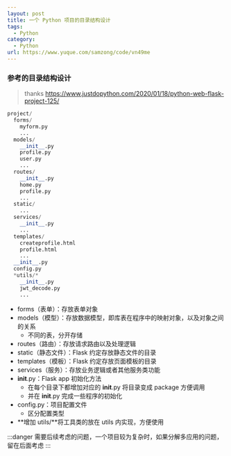 ```yaml
---
layout: post
title: 一个 Python 项目的目录结构设计
tags:
  - Python
category:
  - Python
url: https://www.yuque.com/samzong/code/vn49me
---
```



### 参考的目录结构设计

> thanks <https://www.justdopython.com/2020/01/18/python-web-flask-project-125/>

```python
project/
  forms/
    myform.py
    ...
  models/
    __init__.py
    profile.py
    user.py
    ...
  routes/
    __init__.py
    home.py
    profile.py
    ...
  static/
    ...
  services/
    __init__.py
    ...
  templates/
    createprofile.html
    profile.html
    ...
  __init__.py
  config.py
  *utils/*
    __init__.py
    jwt_decode.py
    ...

```

- forms（表单）：存放表单对象
- models（模型）：存放数据模型，即库表在程序中的映射对象，以及对象之间的关系
  - 不同的表，分开存储
- routes（路由）：存放请求路由以及处理逻辑
- static（静态文件）：Flask 约定存放静态文件的目录
- templates（模板）：Flask 约定存放页面模板的目录
- services（服务）：存放业务逻辑或者其他服务类功能
- **init**.py：Flask app 初始化方法
  - 在每个目录下都增加对应的 **init**.py 将目录变成 package 方便调用
  - 并在 **init**.py 完成一些程序的初始化
- config.py：项目配置文件
  - 区分配置类型
- **增加 utils/**将工具类的放在 utils 内实现，方便使用

:::danger
需要后续考虑的问题，一个项目较为复杂时，如果分解多应用的问题，留在后面考虑
:::

